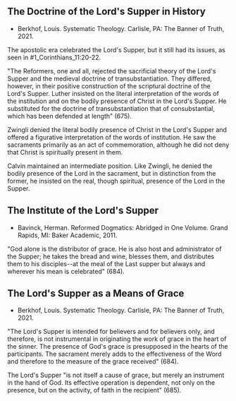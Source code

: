 ## The Doctrine of the Lord's Supper in History

- Berkhof, Louis. Systematic Theology. Carlisle, PA: The Banner of Truth, 2021.

The apostolic era celebrated the Lord's Supper, but it still had its issues, as seen in #1_Corinthians_11:20-22.

"The Reformers, one and all, rejected the sacrificial theory of the Lord's Supper and the medieval doctrine of transubstantiation. They differed, however, in their positive construction of the scriptural doctrine of the Lord's Supper. Luther insisted on the literal interpretation of the words of the institution and on the bodily presence of Christ in the Lord's Supper. He substituted for the doctrine of transubstantiation that of consubstantial, which has been defended at length" (675).

Zwingli denied the literal bodily presence of Christ in the Lord's Supper and offered a figurative interpretation of the words of institution. He saw the sacraments primarily as an act of commemoration, although he did not deny that Christ is spiritually present in them.

Calvin maintained an intermediate position. Like Zwingli, he denied the bodily presence of the Lord in the sacrament, but in distinction from the former, he insisted on the real, though spiritual, presence of the Lord in the Supper.

## The Institute of the Lord's Supper

- Bavinck, Herman. Reformed Dogmatics: Abridged in One Volume. Grand Rapids, MI: Baker Academic, 2011.

"God alone is the distributor of grace. He is also host and administrator of the Supper; he takes the bread and wine, blesses them, and distributes them to his disciples--at the meal of the Last supper but always and wherever his mean is celebrated" (684).

## The Lord's Supper as a Means of Grace

- Berkhof, Louis. Systematic Theology. Carlisle, PA: The Banner of Truth, 2021.

"The Lord's Supper is intended for believers and for believers only, and therefore, is not instrumental in originating the work of grace in the heart of the sinner. The presence of God's grace is presupposed in the hearts of the participants. The sacrament merely adds to the effectiveness of the Word and therefore to the measure of the grace received" (684).

The Lord's Supper "is not itself a cause of grace, but merely an instrument in the hand of God. Its effective operation is dependent, not only on the presence, but on the activity, of faith in the recipient" (685).